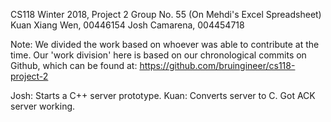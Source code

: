 CS118 Winter 2018, Project 2
Group No. 55 (On Mehdi's Excel Spreadsheet)
Kuan Xiang Wen, 00446154
Josh Camarena, 004454718

Note: We divided the work based on whoever was able to contribute at the time.
Our 'work division' here is based on our chronological commits on Github, which can be found at:
https://github.com/bruingineer/cs118-project-2

Josh: Starts a C++ server prototype.
Kuan: Converts server to C. Got ACK server working.
